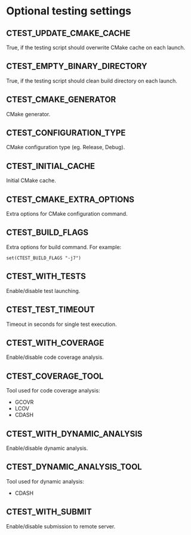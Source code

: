 # Optional testing settings

## CTEST_UPDATE_CMAKE_CACHE

True, if the testing script should overwrite CMake cache on each launch.

## CTEST_EMPTY_BINARY_DIRECTORY

True, if the testing script should clean build directory on each launch.

## CTEST_CMAKE_GENERATOR

CMake generator.

## CTEST_CONFIGURATION_TYPE

CMake configuration type (eg. Release, Debug).

## CTEST_INITIAL_CACHE

Initial CMake cache.

## CTEST_CMAKE_EXTRA_OPTIONS

Extra options for CMake configuration command.

## CTEST_BUILD_FLAGS

Extra options for build command. For example:

    set(CTEST_BUILD_FLAGS "-j7")

## CTEST_WITH_TESTS

Enable/disable test launching.

## CTEST_TEST_TIMEOUT

Timeout in seconds for single test execution.

## CTEST_WITH_COVERAGE

Enable/disable code coverage analysis.

## CTEST_COVERAGE_TOOL

Tool used for code coverage analysis:

  - GCOVR
  - LCOV
  - CDASH

## CTEST_WITH_DYNAMIC_ANALYSIS

Enable/disable dynamic analysis.

## CTEST_DYNAMIC_ANALYSIS_TOOL

Tool used for dynamic analysis:

  - CDASH

## CTEST_WITH_SUBMIT

Enable/disable submission to remote server.
